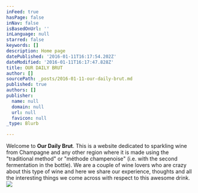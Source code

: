 ```yaml
---
inFeed: true
hasPage: false
inNav: false
isBasedOnUrl: ''
inLanguage: null
starred: false
keywords: []
description: Home page
datePublished: '2016-01-11T16:17:54.202Z'
dateModified: '2016-01-11T16:17:47.828Z'
title: OUR DAILY BRUT
author: []
sourcePath: _posts/2016-01-11-our-daily-brut.md
published: true
authors: []
publisher:
  name: null
  domain: null
  url: null
  favicon: null
_type: Blurb

---
```

Welcome to **Our Daily Brut**. This is a website dedicated to sparkling wine from Champagne and any other region where it is made using the "traditional method" or "méthode champenoise" (i.e. with the second fermentation in the bottle). We are a couple of wine lovers who are crazy about this type of wine and here we share our experience, thoughts and all the interesting things we come across with respect to this awesome drink.
![](https://the-grid-user-content.s3-us-west-2.amazonaws.com/52e9b313-c194-487b-a8d8-0500caaa65da.jpg)